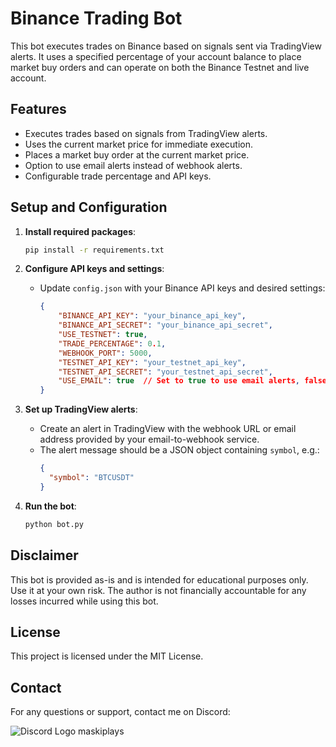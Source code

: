 # Binance Trading Bot

This bot executes trades on Binance based on signals sent via TradingView alerts. It uses a specified percentage of your account balance to place market buy orders and can operate on both the Binance Testnet and live account.

## Features

- Executes trades based on signals from TradingView alerts.
- Uses the current market price for immediate execution.
- Places a market buy order at the current market price.
- Option to use email alerts instead of webhook alerts.
- Configurable trade percentage and API keys.

## Setup and Configuration

1. **Install required packages**:
   ```sh
   pip install -r requirements.txt
   ```

2. **Configure API keys and settings**:
   - Update `config.json` with your Binance API keys and desired settings:
     ```json
     {
         "BINANCE_API_KEY": "your_binance_api_key",
         "BINANCE_API_SECRET": "your_binance_api_secret",
         "USE_TESTNET": true,
         "TRADE_PERCENTAGE": 0.1,
         "WEBHOOK_PORT": 5000,
         "TESTNET_API_KEY": "your_testnet_api_key",
         "TESTNET_API_SECRET": "your_testnet_api_secret",
         "USE_EMAIL": true  // Set to true to use email alerts, false to use webhook
     }
     ```

3. **Set up TradingView alerts**:
   - Create an alert in TradingView with the webhook URL or email address provided by your email-to-webhook service.
   - The alert message should be a JSON object containing `symbol`, e.g.:
     ```json
     {
       "symbol": "BTCUSDT"
     }
     ```

4. **Run the bot**:
   ```sh
   python bot.py
   ```

## Disclaimer

This bot is provided as-is and is intended for educational purposes only. Use it at your own risk. The author is not financially accountable for any losses incurred while using this bot.

## License

This project is licensed under the MIT License.

## Contact

For any questions or support, contact me on Discord:

![Discord Logo](https://camo.githubusercontent.com/466cd9b81abcedb1db7d8f6fcd75148b6728e1eb8e443ab320928e924b93a4e0/68747470733a2f2f696d672e736869656c64732e696f2f62616467652f446973636f72642d3732383944413f7374796c653d666f722d7468652d6261646765266c6f676f3d646973636f7264266c6f676f436f6c6f723d7768697465) maskiplays